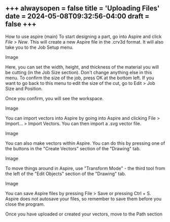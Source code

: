 +++
alwaysopen = false
title = 'Uploading Files'
date = 2024-05-08T09:32:56-04:00
draft = false
+++
---

How to use aspire (main)
To start designing a part, go into Aspire and click *File > New*. This will create a new Aspire file in the .crv3d format. It will also take you to the Job Setup menu. 

Image 

Here, you can set the width, height, and thickness of the material you will be cutting (in the Job Size section). Don't change anything else in this menu. To confirm the size of the job, press OK at the bottom left. If you want to go back to this menu to edit the size of the cut, go to Edit > Job Size and Position.

Once you confirm, you will see the workspace.

Image

You can import vectors into Aspire by going into Aspire and clicking File > Import... > Import Vectors. You can then import a .svg vector file.

Image

You can also make vectors within Aspire. You can do this by pressing one of the buttons in the "Create Vectors" section of the "Drawing" tab.

Image

To move things around in Aspire, use "Transform Mode" - the third tool from the left of the "Edit Objects" section of the "Drawing" tab.

Image

You can save Aspire files by pressing File > Save or pressing Ctrl + S. Aspire does not autosave your files, so remember to save them before you close the program.

Once you have uploaded or created your vectors, move to the Path section
